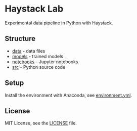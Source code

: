 # Haystack Lab

Experimental data pipeline in Python with Haystack.

## Structure
* [data](data) - data files
* [models](models) - trained models
* [notebooks](notebooks) - Jupyter notebooks
* [src](src) - Python source code

## Setup
Install the environment with Anaconda, see [environment.yml](environment.yml).


## License
MIT License, see the [LICENSE](LICENSE) file.
